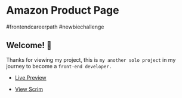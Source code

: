 # Amazon Product Page

#frontendcareerpath #newbiechallenge


## Welcome! 👋

Thanks for viewing my project, this is `my another solo project` in my journey to become a `front-end developer.`

* <a href="https://krish-aggarwal-amazon-product-page.netlify.app/">Live Preview</a>

* <a href="https://scrimba.com/scrim/cgwRJzc9?pl=pVMagaWUV">View Scrim</a>
